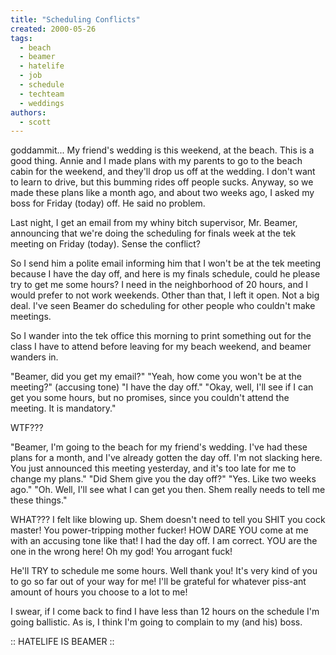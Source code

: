 ```yaml
---
title: "Scheduling Conflicts"
created: 2000-05-26
tags: 
  - beach
  - beamer
  - hatelife
  - job
  - schedule
  - techteam
  - weddings
authors: 
  - scott
---
```


goddammit... My friend's wedding is this weekend, at the beach. This is a good thing. Annie and I made plans with my parents to go to the beach cabin for the weekend, and they'll drop us off at the wedding. I don't want to learn to drive, but this bumming rides off people sucks. Anyway, so we made these plans like a month ago, and about two weeks ago, I asked my boss for Friday (today) off. He said no problem.

Last night, I get an email from my whiny bitch supervisor, Mr. Beamer, announcing that we're doing the scheduling for finals week at the tek meeting on Friday (today). Sense the conflict?

So I send him a polite email informing him that I won't be at the tek meeting because I have the day off, and here is my finals schedule, could he please try to get me some hours? I need in the neighborhood of 20 hours, and I would prefer to not work weekends. Other than that, I left it open. Not a big deal. I've seen Beamer do scheduling for other people who couldn't make meetings.

So I wander into the tek office this morning to print something out for the class I have to attend before leaving for my beach weekend, and beamer wanders in.

"Beamer, did you get my email?" "Yeah, how come you won't be at the meeting?" (accusing tone) "I have the day off." "Okay, well, I'll see if I can get you some hours, but no promises, since you couldn't attend the meeting. It is mandatory."

WTF???

"Beamer, I'm going to the beach for my friend's wedding. I've had these plans for a month, and I've already gotten the day off. I'm not slacking here. You just announced this meeting yesterday, and it's too late for me to change my plans." "Did Shem give you the day off?" "Yes. Like two weeks ago." "Oh. Well, I'll see what I can get you then. Shem really needs to tell me these things."

WHAT??? I felt like blowing up. Shem doesn't need to tell you SHIT you cock master! You power-tripping mother fucker! HOW DARE YOU come at me with an accusing tone like that! I had the day off. I am correct. YOU are the one in the wrong here! Oh my god! You arrogant fuck!

He'll TRY to schedule me some hours. Well thank you! It's very kind of you to go so far out of your way for me! I'll be grateful for whatever piss-ant amount of hours you choose to a lot to me!

I swear, if I come back to find I have less than 12 hours on the schedule I'm going ballistic. As is, I think I'm going to complain to my (and his) boss.

:: HATELIFE IS BEAMER ::
